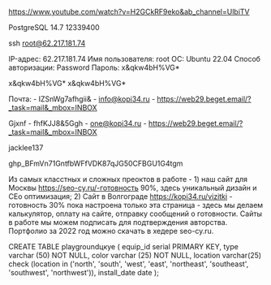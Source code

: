 https://www.youtube.com/watch?v=H2GCkRF9eko&ab_channel=UlbiTV   


PostgreSQL 14.7 
12339400


ssh root@62.217.181.74

IP-адрес:	62.217.181.74
Имя пользователя:	root
ОС:	Ubuntu 22.04
Способ авторизации:	Password
Пароль:	x&qkw4bH%VG*
 
x&qkw4bH%VG*
x&qkw4bH%VG*


Почта:
    - IZSnWg7afhgii&
    - info@kopi34.ru
    - https://web29.beget.email/?_task=mail&_mbox=INBOX

Gjxnf 
    - fhfKJJ8&5Ggh
    - one@kopi34.ru
    - https://web29.beget.email/?_task=mail&_mbox=INBOX

jacklee137

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


Из самых класстных и сложных преоктов в работе - 1) наш сайт для Москвы https://seo-cy.ru/-готовность 90%, здесь уникальный дизайн и СЕо оптимизация; 2) Сайт в Волгограде https://kopi34.ru/vizitki - готовность 30% пока настроена только эта страница - здесь мы делаем калькулятор, оплату на сайте, отправку сообщений о готовности. Сайты в работе мы можем подписать для подтверждения авторства. Портфолио за 2022 год можно скачать в хедере seo-cy.ru.

CREATE TABLE playgroundцкуе (
    equip_id serial PRIMARY KEY,
    type varchar (50) NOT NULL,
    color varchar (25) NOT NULL,
    location varchar(25) check (location in ('north', 'south', 'west', 'east', 'northeast', 'southeast', 'southwest', 'northwest')),
    install_date date
);